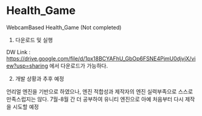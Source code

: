 # Health_Game
WebcamBased Health_Game (Not completed)


1.  다운로드 및 실행

DW Link : https://drive.google.com/file/d/1px18BCYAFhU_GbOp6FSNE4PjmU0djvjX/view?usp=sharing 에서 다운로드가 가능하다.


2. 개발 상황과 추후 예정

언리얼 엔진을 기반으로 하였으나, 엔진 적합성과 제작자의 엔진 실력부족으로 스스로 만족스럽지는 않다. 7월-8월 간 더 공부하여 유니티 엔진으로 아예 처음부터 다시 제작을 시도할 예정
